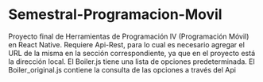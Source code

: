 # Semestral-Programacion-Movil
Proyecto final de Herramientas de Programación IV (Programación Móvil) en React Native. 
Requiere Api-Rest, para lo cual es necesario agregar el URL de la misma en la sección correspondiente, 
ya que en el proyecto está la dirección local.
El Boiler.js tiene una lista de opciones predeterminada.
El Boiler_original.js contiene la consulta de las opciones a través del Api
